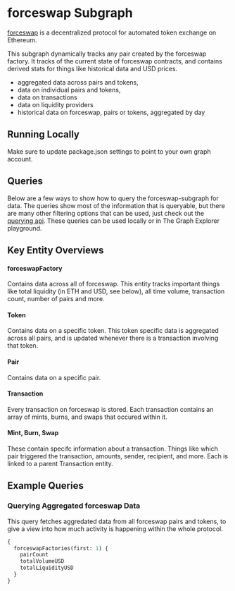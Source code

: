 # forceswap Subgraph

[forceswap](https://forceswap.org/) is a decentralized protocol for automated token exchange on Ethereum.

This subgraph dynamically tracks any pair created by the forceswap factory. It tracks of the current state of forceswap contracts, and contains derived stats for things like historical data and USD prices.

- aggregated data across pairs and tokens,
- data on individual pairs and tokens,
- data on transactions
- data on liquidity providers
- historical data on forceswap, pairs or tokens, aggregated by day

## Running Locally

Make sure to update package.json settings to point to your own graph account.

## Queries

Below are a few ways to show how to query the forceswap-subgraph for data. The queries show most of the information that is queryable, but there are many other filtering options that can be used, just check out the [querying api](https://thegraph.com/docs/graphql-api). These queries can be used locally or in The Graph Explorer playground.

## Key Entity Overviews

#### forceswapFactory

Contains data across all of forceswap. This entity tracks important things like total liquidity (in ETH and USD, see below), all time volume, transaction count, number of pairs and more.

#### Token

Contains data on a specific token. This token specific data is aggregated across all pairs, and is updated whenever there is a transaction involving that token.

#### Pair

Contains data on a specific pair.

#### Transaction

Every transaction on forceswap is stored. Each transaction contains an array of mints, burns, and swaps that occured within it.

#### Mint, Burn, Swap

These contain specifc information about a transaction. Things like which pair triggered the transaction, amounts, sender, recipient, and more. Each is linked to a parent Transaction entity.

## Example Queries

### Querying Aggregated forceswap Data

This query fetches aggredated data from all forceswap pairs and tokens, to give a view into how much activity is happening within the whole protocol.

```graphql
{
  forceswapFactories(first: 1) {
    pairCount
    totalVolumeUSD
    totalLiquidityUSD
  }
}
```
